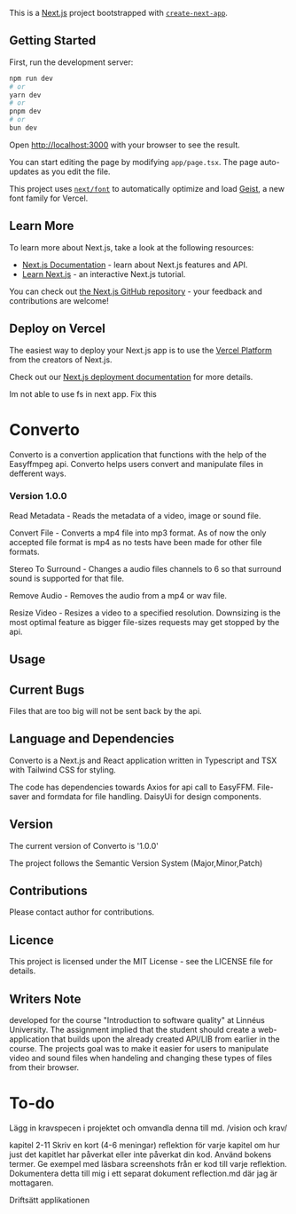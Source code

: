 This is a [Next.js](https://nextjs.org) project bootstrapped with [`create-next-app`](https://nextjs.org/docs/app/api-reference/cli/create-next-app).

## Getting Started

First, run the development server:

```bash
npm run dev
# or
yarn dev
# or
pnpm dev
# or
bun dev
```

Open [http://localhost:3000](http://localhost:3000) with your browser to see the result.

You can start editing the page by modifying `app/page.tsx`. The page auto-updates as you edit the file.

This project uses [`next/font`](https://nextjs.org/docs/app/building-your-application/optimizing/fonts) to automatically optimize and load [Geist](https://vercel.com/font), a new font family for Vercel.

## Learn More

To learn more about Next.js, take a look at the following resources:

- [Next.js Documentation](https://nextjs.org/docs) - learn about Next.js features and API.
- [Learn Next.js](https://nextjs.org/learn) - an interactive Next.js tutorial.

You can check out [the Next.js GitHub repository](https://github.com/vercel/next.js) - your feedback and contributions are welcome!

## Deploy on Vercel

The easiest way to deploy your Next.js app is to use the [Vercel Platform](https://vercel.com/new?utm_medium=default-template&filter=next.js&utm_source=create-next-app&utm_campaign=create-next-app-readme) from the creators of Next.js.

Check out our [Next.js deployment documentation](https://nextjs.org/docs/app/building-your-application/deploying) for more details.


Im not able to use fs in next app. 
Fix this



# Converto
Converto is a convertion application that functions with the help of the Easyffmpeg api. Converto helps users convert and manipulate files in defferent ways. 

### Version 1.0.0
Read Metadata - Reads the metadata of a video, image or sound file.

Convert File - Converts a mp4 file into mp3 format. As of now the only accepted file format is mp4 as no tests have been made for other file formats.

Stereo To Surround - Changes a audio files channels to 6 so that surround sound is supported for that file.

Remove Audio - Removes the audio from a mp4 or wav file.

Resize Video - Resizes a video to a specified resolution. Downsizing is the most optimal feature as bigger file-sizes requests may get stopped by the api.

## Usage


## Current Bugs
Files that are too big will not be sent back by the api.

## Language and Dependencies
Converto is a Next.js and React application written in Typescript and TSX with Tailwind CSS for styling.

The code has dependencies towards Axios for api call to EasyFFM. File-saver and formdata for file handling. DaisyUi for design components.

## Version
The current version of Converto is '1.0.0'

The project follows the Semantic Version System (Major,Minor,Patch)

## Contributions
Please contact author for contributions.

## Licence
This project is licensed under the MIT License - see the LICENSE file for details.

## Writers Note
developed for the course "Introduction to software quality" at Linnéus University. The assignment implied that the student should create a web-application that builds upon the already created API/LIB from earlier in the course. The projects goal was to make it easier for users to manipulate video and sound files when handeling and changing these types of files from their browser.





# To-do 
Lägg in kravspecen i projektet och omvandla denna till md. /vision och krav/

kapitel 2-11 Skriv en kort (4-6 meningar) reflektion för varje kapitel om hur just det kapitlet har påverkat eller inte påverkat din kod. Använd bokens termer. Ge exempel med läsbara screenshots från er kod till varje reflektion. Dokumentera detta till mig i ett separat dokument reflection.md där jag är mottagaren. 

Driftsätt applikationen